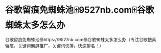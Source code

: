 # 谷歌留痕免蜘蛛池🀄️9527nb.com🀄️谷歌蜘蛛太多怎么办

谷歌留痕免蜘蛛池㊗️https://9527nb.com㊗️谷歌蜘蛛太多怎么办（专注谷歌搜索留痕，关键词霸屏推广，关键词快排，快速排名！）